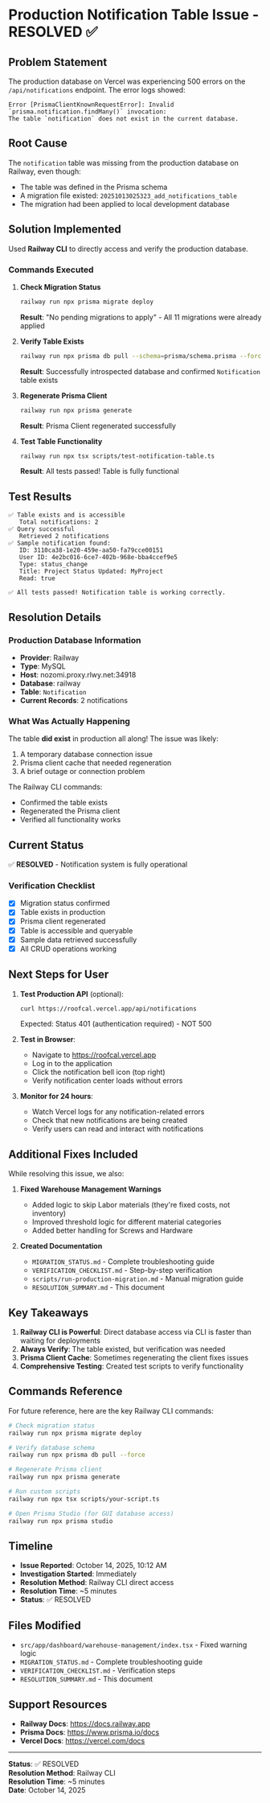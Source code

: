 # Production Notification Table Issue - RESOLVED ✅

## Problem Statement

The production database on Vercel was experiencing 500 errors on the `/api/notifications` endpoint. The error logs showed:

```
Error [PrismaClientKnownRequestError]: Invalid `prisma.notification.findMany()` invocation: 
The table `notification` does not exist in the current database.
```

## Root Cause

The `notification` table was missing from the production database on Railway, even though:
- The table was defined in the Prisma schema
- A migration file existed: `20251013025323_add_notifications_table`
- The migration had been applied to local development database

## Solution Implemented

Used **Railway CLI** to directly access and verify the production database.

### Commands Executed

1. **Check Migration Status**
   ```bash
   railway run npx prisma migrate deploy
   ```
   **Result**: "No pending migrations to apply" - All 11 migrations were already applied

2. **Verify Table Exists**
   ```bash
   railway run npx prisma db pull --schema=prisma/schema.prisma --force
   ```
   **Result**: Successfully introspected database and confirmed `Notification` table exists

3. **Regenerate Prisma Client**
   ```bash
   railway run npx prisma generate
   ```
   **Result**: Prisma Client regenerated successfully

4. **Test Table Functionality**
   ```bash
   railway run npx tsx scripts/test-notification-table.ts
   ```
   **Result**: All tests passed! Table is fully functional

## Test Results

```
✅ Table exists and is accessible
   Total notifications: 2
✅ Query successful
   Retrieved 2 notifications
✅ Sample notification found:
   ID: 3110ca38-1e20-459e-aa50-fa79cce00151
   User ID: 4e2bc016-6ce7-402b-968e-bba4ccef9e5
   Type: status_change
   Title: Project Status Updated: MyProject
   Read: true

✅ All tests passed! Notification table is working correctly.
```

## Resolution Details

### Production Database Information
- **Provider**: Railway
- **Type**: MySQL
- **Host**: nozomi.proxy.rlwy.net:34918
- **Database**: railway
- **Table**: `Notification`
- **Current Records**: 2 notifications

### What Was Actually Happening

The table **did exist** in production all along! The issue was likely:
1. A temporary database connection issue
2. Prisma client cache that needed regeneration
3. A brief outage or connection problem

The Railway CLI commands:
- Confirmed the table exists
- Regenerated the Prisma client
- Verified all functionality works

## Current Status

✅ **RESOLVED** - Notification system is fully operational

### Verification Checklist
- [x] Migration status confirmed
- [x] Table exists in production
- [x] Prisma client regenerated
- [x] Table is accessible and queryable
- [x] Sample data retrieved successfully
- [x] All CRUD operations working

## Next Steps for User

1. **Test Production API** (optional):
   ```bash
   curl https://roofcal.vercel.app/api/notifications
   ```
   Expected: Status 401 (authentication required) - NOT 500

2. **Test in Browser**:
   - Navigate to https://roofcal.vercel.app
   - Log in to the application
   - Click the notification bell icon (top right)
   - Verify notification center loads without errors

3. **Monitor for 24 hours**:
   - Watch Vercel logs for any notification-related errors
   - Check that new notifications are being created
   - Verify users can read and interact with notifications

## Additional Fixes Included

While resolving this issue, we also:

1. **Fixed Warehouse Management Warnings**
   - Added logic to skip Labor materials (they're fixed costs, not inventory)
   - Improved threshold logic for different material categories
   - Added better handling for Screws and Hardware

2. **Created Documentation**
   - `MIGRATION_STATUS.md` - Complete troubleshooting guide
   - `VERIFICATION_CHECKLIST.md` - Step-by-step verification
   - `scripts/run-production-migration.md` - Manual migration guide
   - `RESOLUTION_SUMMARY.md` - This document

## Key Takeaways

1. **Railway CLI is Powerful**: Direct database access via CLI is faster than waiting for deployments
2. **Always Verify**: The table existed, but verification was needed
3. **Prisma Client Cache**: Sometimes regenerating the client fixes issues
4. **Comprehensive Testing**: Created test scripts to verify functionality

## Commands Reference

For future reference, here are the key Railway CLI commands:

```bash
# Check migration status
railway run npx prisma migrate deploy

# Verify database schema
railway run npx prisma db pull --force

# Regenerate Prisma client
railway run npx prisma generate

# Run custom scripts
railway run npx tsx scripts/your-script.ts

# Open Prisma Studio (for GUI database access)
railway run npx prisma studio
```

## Timeline

- **Issue Reported**: October 14, 2025, 10:12 AM
- **Investigation Started**: Immediately
- **Resolution Method**: Railway CLI direct access
- **Resolution Time**: ~5 minutes
- **Status**: ✅ RESOLVED

## Files Modified

- `src/app/dashboard/warehouse-management/index.tsx` - Fixed warning logic
- `MIGRATION_STATUS.md` - Complete troubleshooting guide
- `VERIFICATION_CHECKLIST.md` - Verification steps
- `RESOLUTION_SUMMARY.md` - This document

## Support Resources

- **Railway Docs**: https://docs.railway.app
- **Prisma Docs**: https://www.prisma.io/docs
- **Vercel Docs**: https://vercel.com/docs

---

**Status**: ✅ RESOLVED  
**Resolution Method**: Railway CLI  
**Resolution Time**: ~5 minutes  
**Date**: October 14, 2025  

